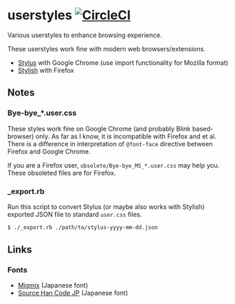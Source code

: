 userstyles [![CircleCI](https://circleci.com/gh/curipha/userstyles.svg?style=svg)](https://circleci.com/gh/curipha/userstyles)
==========
Various userstyles to enhance browsing experience.

These userstyles work fine with modern web browsers/extensions.

- [Stylus](https://chrome.google.com/webstore/detail/stylus/clngdbkpkpeebahjckkjfobafhncgmne) with Google Chrome (use import functionality for Mozilla format)
- [Stylish](https://addons.mozilla.org/ja/firefox/addon/stylish/) with Firefox


Notes
-------------------------
### Bye-bye_*.user.css
These styles work fine on Google Chrome (and probably Blink based-browser) only.
As far as I know, it is incompatible with Firefox and et al.
There is a difference in interpretation of `@font-face` directive between Firefox and Google Chrome.

If you are a Firefox user, `obsolete/Bye-bye_MS_*.user.css` may help you.
These obsoleted files are for Firefox.

### _export.rb
Run this script to convert Stylus (or maybe also works with Stylish) exported JSON file to standard `user.css` files.

```bash
$ ./_export.rb ./path/to/stylus-yyyy-mm-dd.json
```


Links
--------------------
### Fonts
- [Migmix](https://mix-mplus-ipa.osdn.jp/migmix/) (Japanese font)
- [Source Han Code JP](https://github.com/adobe-fonts/source-han-code-jp) (Japanese font)

